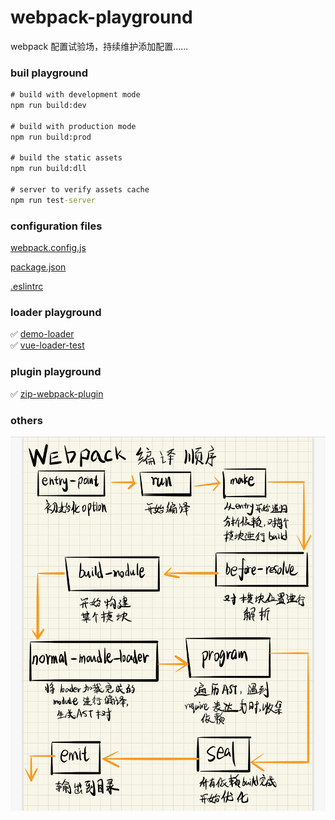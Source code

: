 # webpack-playground
webpack 配置试验场，持续维护添加配置......

### buil playground
```bat
# build with development mode
npm run build:dev

# build with production mode
npm run build:prod

# build the static assets
npm run build:dll

# server to verify assets cache
npm run test-server
```

### configuration files
[webpack.config.js](https://github.com/HXWfromDJTU/webpack-playground/blob/master/webpack.config.js)         

[package.json](https://github.com/HXWfromDJTU/webpack-playground/blob/master/package.json)         

[.eslintrc](https://github.com/HXWfromDJTU/webpack-playground/blob/master/.eslintrc)      



### loader playground
✅ [demo-loader](https://github.com/HXWfromDJTU/webpack-playground/tree/master/source-code-playground/demo-loader)          
✅ [vue-loader-test](https://github.com/HXWfromDJTU/webpack-playground/tree/master/source-code-playground/vue-loader-test)

### plugin playground
✅ [zip-webpack-plugin](https://github.com/HXWfromDJTU/webpack-playground/tree/master/source-code-playground/zip-webpack-plugin)      


### others
![](https://raw.githubusercontent.com/HXWfromDJTU/webpack-playground/master/source-code-playground/assets/process.png)
